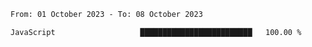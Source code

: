 <!--START_SECTION:waka-->

```txt
From: 01 October 2023 - To: 08 October 2023

JavaScript                   █████████████████████████   100.00 %
```

<!--END_SECTION:waka-->

